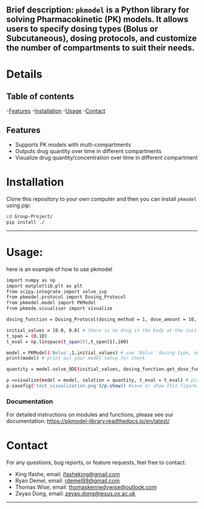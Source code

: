 
Brief description: `pkmodel` is a Python library for solving Pharmacokinetic (PK) models. It allows users to specify dosing types (Bolus or Subcutaneous), dosing protocols, and customize the number of compartments to suit their needs.
-----
# Details 

## Table of contents
-[Features](#Features)
-[Installation](#Installation)
-[Usage](#Usage)
-[Contact](#Contact)


## Features
+ Supports PK models with multi-compartments
+ Outputs drug quantity over time in different compartments
+ Visualize drug quantity/concentration over time in different compartment



# Installation
Clone this repository to your own computer and then you can install `pkmodel` using pip:

```bash
cd Group-Project/
pip install ./
```
------

# Usage: 
here is an example of how to use pkmodel
```bash
import numpy as np
import matplotlib.plt as plt
from scipy.integrate import solve_ivp
from pkmodel.protocol import Dosing_Protocol
from pkmodel.model import PKModel
from pkmode.visualiser import visualize

dosing_function = Dosing_Protocol(dosing_method = 1, dose_amount = 10, interval = 0) # secify a dosing function for a step dosing of 10 ng at t = 0.

initial_values = [0.0, 0.0] # there is no drug in the body at the initial step.
t_span = (0,10)
t_eval = np.linspace(t_span[0],t_span[1],100)

model = PKModel('Bolus',1,initial_values) # use 'Bolus' dosing type, only one peripheral compartement.
print(model) # print out your model setup for check

quantity = model.solve_ODE(initial_values, dosing_function.get_dose_function(), transition_rate =  [0.1], elimination_rate = 0.1, volume_c = 1, volume_q = [1], t_span = t_span, t_eval = t_eval) # solve the equation

p =visualize(model = model, solution = quantity, t_eval = t_eval) # plot the solutions for all compartments with detailed labels
p.savefig('test_visualization.png')/p.show() #save or show this figure. 
```
### Documentation
For detailed instructions on modules and functions, please see our documentation: https://pkmodel-library.readthedocs.io/en/latest/


# Contact
For any questions, bug reports, or feature requests, feel free to contact:
+ King Ifashe, email: ifasheking@gmail.com
+ Ryan Demel, email: rdemel99@gmail.com
+ Thomas Wise, email: thomaskennedywise@outlook.com
+ Zeyao Dong, email: zeyao.dong@jesus.ox.ac.uk

------

